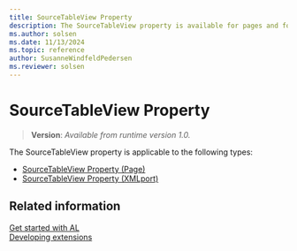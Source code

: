 ```yaml
---
title: SourceTableView Property
description: The SourceTableView property is available for pages and for XMLPorts.
ms.author: solsen
ms.date: 11/13/2024
ms.topic: reference
author: SusanneWindfeldPedersen
ms.reviewer: solsen
---
```


# SourceTableView Property

> **Version**: _Available from runtime version 1.0._

The SourceTableView property is applicable to the following types:

- [SourceTableView Property (Page)](devenv-sourcetableview-pages-property.md)  
- [SourceTableView Property (XMLport)](devenv-sourcetableview-xmlports-property.md)  

## Related information

[Get started with AL](../devenv-get-started.md)  
[Developing extensions](../devenv-dev-overview.md)  